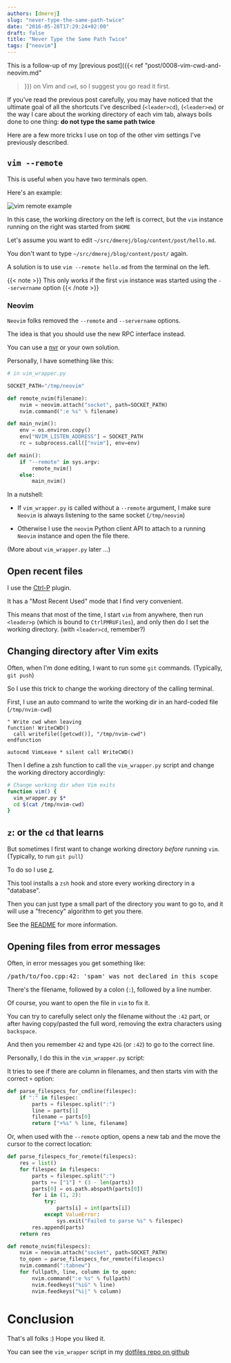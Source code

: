 ```yaml
---
authors: [dmerej]
slug: "never-type-the-same-path-twice"
date: "2016-05-28T17:29:24+02:00"
draft: false
title: "Never Type the Same Path Twice"
tags: ["neovim"]
---
```


This is a follow-up of my [previous post]({{< ref "post/0008-vim-cwd-and-neovim.md"
>}}) on Vim and `cwd`, so I suggest you go read it first.

If you've read the previous post carefully, you may have noticed that
the ultimate goal of all the shortcuts I've described (`<leader>cd`),
(`<leader>ew`) or the way I care about the working directory of each vim tab,
always boils done to one thing:
**do not type the same path twice**

Here are a few more tricks I use on top of the other vim settings I've
previously described.

<!--more-->

## `vim --remote`

This is useful when you have two terminals open.

Here's an example:

![vim remote example](/pics/vim-remote.png)

In this case, the working directory on the left is correct, but the
`vim` instance running on the right was started from `$HOME`

Let's assume you want to edit `~/src/dmerej/blog/content/post/hello.md`.

You don't want to type `~/src/dmerej/blog/content/post/` again.

A solution is to use `vim --remote hello.md` from the terminal on the left.

{{< note >}}
This only works if the first `vim` instance was started using the `--servername`
option
{{< /note >}}

### Neovim

`Neovim` folks removed the `--remote` and `--servername` options.

The idea is that you should use the new RPC interface instead.

You can use a [nvr](https://github.com/mhinz/neovim-remote) or your own
solution.

Personally, I have something like this:

```python
# in vim_wrapper.py

SOCKET_PATH="/tmp/neovim"

def remote_nvim(filename):
    nvim = neovim.attach("socket", path=SOCKET_PATH)
    nvim.command(":e %s" % filename)

def main_nvim():
    env = os.environ.copy()
    env["NVIM_LISTEN_ADDRESS"] = SOCKET_PATH
    rc = subprocess.call(["nvim"], env=env)

def main():
    if "--remote" in sys.argv:
        remote_nvim()
    else:
        main_nvim()
```

In a nutshell:

* If `vim_wrapper.py` is called without a `--remote` argument,
  I make sure `Neovim` is always listening
  to the same socket (`/tmp/neovim`)

* Otherwise I use the `neovim` Python client API to attach
  to a running `Neovim` instance and open the file there.

(More about `vim_wrapper.py` later ...)

## Open recent files

I use the [Ctrl-P](https://github.com/kien/ctrlp.vim) plugin.

It has a "Most Recent Used" mode that I find very convenient.

This means that most of the time, I start `vim` from anywhere,
then run `<leader>p` (which is bound to `CtrlPMRUFiles`), and
only then do I set the working directory. (with `<leader>cd`,
remember?)

## Changing directory after Vim exits

Often, when I'm done editing, I want to run some `git` commands.
(Typically, `git push`)

So I use this trick to change the working directory of the calling
terminal.

First, I use an auto command to write the working dir in
an hard-coded file (`/tmp/nvim-cwd`)

```vim
" Write cwd when leaving
function! WriteCWD()
  call writefile([getcwd()], "/tmp/nvim-cwd")
endfunction

autocmd VimLeave * silent call WriteCWD()
```

Then I define a zsh function to call the `vim_wrapper.py` script
and change the working directory accordingly:

```bash
# Change working dir when Vim exits
function vim() {
  vim_wrapper.py $*
  cd $(cat /tmp/nvim-cwd)
}
```

## `z`: or the `cd` that learns

But sometimes I first want to change working directory *before* running
`vim`. (Typically, to run `git pull`)

To do so I use [z](https://github.com/rupa/z).

This tool installs a `zsh` hook and store every working directory in
a "database".

Then you can just type a small part of the directory you want to go to,
and it will use a "frecency" algorithm to get you there.

See the [README](https://github.com/rupa/z/blob/master/README) for more
information.

## Opening files from error messages

Often, in error messages you get something like:

<pre>
/path/to/foo.cpp:42: 'spam' was not declared in this scope
</pre>

There's the filename, followed by a colon (`:`), followed by a line number.

Of course, you want to open the file in `vim` to fix  it.

You can try to carefully select only the filename without the
`:42` part, or after having copy/pasted the full word, removing
the extra characters using `backspace`.

And then you remember `42` and type `42G` (or `:42`)
to go to the correct line.

Personally, I do this in the `vim_wrapper.py` script:

It tries to see if there are column in filenames, and
then starts vim with the correct `+` option:

```python
def parse_filespecs_for_cmdline(filespec):
    if ":" in filespec:
        parts = filespec.split(":")
        line = parts[1]
        filename = parts[0]
        return ["+%s" % line, filename]
```

Or, when used with the `--remote` option, opens a new tab
and the move the cursor to the correct location:

```python
def parse_filespecs_for_remote(filespecs):
    res = list()
    for filespec in filespecs:
        parts = filespec.split(":")
        parts += ["1"] * (3 - len(parts))
        parts[0] = os.path.abspath(parts[0])
        for i in (1, 2):
            try:
                parts[i] = int(parts[i])
            except ValueError:
                sys.exit("Failed to parse %s" % filespec)
        res.append(parts)
    return res

def remote_nvim(filespecs):
    nvim = neovim.attach("socket", path=SOCKET_PATH)
    to_open = parse_filespecs_for_remote(filespecs)
    nvim.command(":tabnew")
    for fullpath, line, column in to_open:
        nvim.command(":e %s" % fullpath)
        nvim.feedkeys("%iG" % line)
        nvim.feedkeys("%i|" % column)

```

# Conclusion

That's all folks :) Hope you liked it.

You can see the `vim_wrapper` script in my
[dotfiles repo on github](https://github.com/dmerejkowsky/dotfiles)
